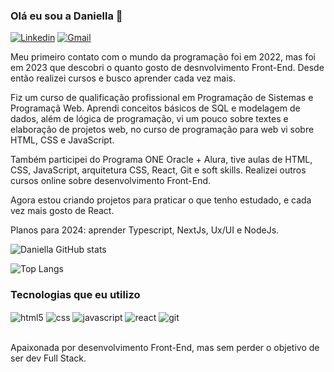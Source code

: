 ### Olá eu sou a Daniella 👋

[![Linkedin](https://img.shields.io/badge/LinkedIn-0077B5?style=for-the-badge&logo=linkedin&logoColor=white)](https://www.linkedin.com/in/daniella-r-mathias/)
[![Gmail](https://img.shields.io/badge/Gmail-FF0000?style=for-the-badge&logo=Gmail)](mailto:daniella.fp.dr@gmail.com)

Meu primeiro contato com o mundo da programação foi em 2022, mas foi em 2023 que descobri o quanto gosto de desnvolvimento Front-End. Desde então realizei cursos e busco aprender cada vez mais.

Fiz um curso de qualificação profissional em Programação de Sistemas e Programaçã Web. 
Aprendi conceitos básicos de SQL e modelagem de dados, além de lógica de programação, vi um pouco sobre textes e elaboração de projetos web, no curso de programação para web vi sobre HTML, CSS e JavaScript.

Também participei do Programa ONE Oracle + Alura, tive aulas de HTML, CSS, JavaScript, arquitetura CSS, React, Git e soft skills. Realizei outros cursos online sobre desenvolvimento Front-End.

Agora estou criando projetos para praticar o que tenho estudado, e cada vez mais gosto de React. 

Planos para 2024: aprender Typescript, NextJs, Ux/UI e NodeJs.

![Daniella GitHub stats](https://github-readme-stats.vercel.app/api?username=Daniella-Rocha&show_icons=true&theme=synthwave)

![Top Langs](https://github-readme-stats.vercel.app/api/top-langs/?username=Daniella-Rocha&langs_count=3)

### Tecnologias que eu utilizo

<div style="display: inline_block">
<img align="center" alt="html5" src="https://img.shields.io/badge/HTML5-E34F26?style=for-the-badge&logo=html5&logoColor=white">
<img align="center" alt="css" src="https://img.shields.io/badge/CSS3-1572B6?style=for-the-badge&logo=css3&logoColor=white">
<img align="center" alt="javascript" src="https://img.shields.io/badge/JavaScript-F7DF1E?style=for-the-badge&logo=javascript&logoColor=black">
<img align="center" alt="react" src="https://img.shields.io/badge/React-20232A?style=for-the-badge&logo=react&logoColor=61DAFB">
<img align="center" alt="git" src="https://img.shields.io/badge/GIT-E44C30?style=for-the-badge&logo=git&logoColor=white">
</div><br/>

Apaixonada por desenvolvimento Front-End, mas sem perder o objetivo de ser dev Full Stack.

